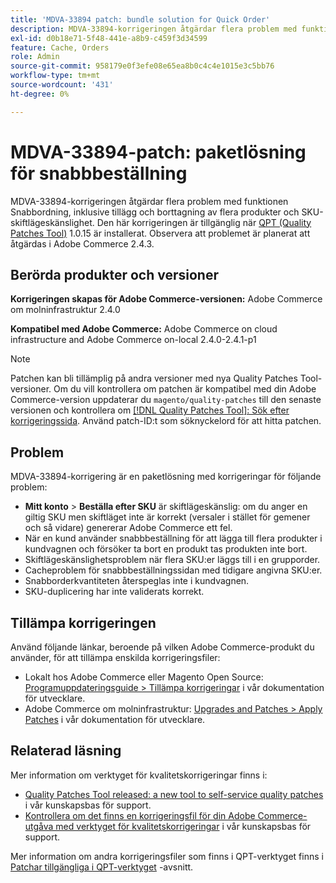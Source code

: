 ```yaml
---
title: 'MDVA-33894 patch: bundle solution for Quick Order'
description: MDVA-33894-korrigeringen åtgärdar flera problem med funktionen Snabbordning, inklusive tillägg och borttagning av flera produkter och SKU-skiftlägeskänslighet. Den här korrigeringen är tillgänglig när [QPT-verktyget (Quality Patches Tool)](https://devdocs.magento.com/guides/v2.4/comp-mgr/patching.html#mqp) 1.0.15 är installerat. Observera att problemet är planerat att åtgärdas i Adobe Commerce 2.4.3.
exl-id: d0b18e71-5f48-441e-a8b9-c459f3d34599
feature: Cache, Orders
role: Admin
source-git-commit: 958179e0f3efe08e65ea8b0c4c4e1015e3c5bb76
workflow-type: tm+mt
source-wordcount: '431'
ht-degree: 0%

---
```


# MDVA-33894-patch: paketlösning för snabbbeställning

MDVA-33894-korrigeringen åtgärdar flera problem med funktionen Snabbordning, inklusive tillägg och borttagning av flera produkter och SKU-skiftlägeskänslighet. Den här korrigeringen är tillgänglig när [QPT (Quality Patches Tool)](https://devdocs.magento.com/guides/v2.4/comp-mgr/patching.html#mqp) 1.0.15 är installerat. Observera att problemet är planerat att åtgärdas i Adobe Commerce 2.4.3.

## Berörda produkter och versioner

**Korrigeringen skapas för Adobe Commerce-versionen:** Adobe Commerce om molninfrastruktur 2.4.0

**Kompatibel med Adobe Commerce:** Adobe Commerce on cloud infrastructure and Adobe Commerce on-local 2.4.0-2.4.1-p1

>[!NOTE]
>
>Patchen kan bli tillämplig på andra versioner med nya Quality Patches Tool-versioner. Om du vill kontrollera om patchen är kompatibel med din Adobe Commerce-version uppdaterar du `magento/quality-patches` till den senaste versionen och kontrollera om [[!DNL Quality Patches Tool]: Sök efter korrigeringssida](https://devdocs.magento.com/quality-patches/tool.html#patch-grid). Använd patch-ID:t som söknyckelord för att hitta patchen.

## Problem

MDVA-33894-korrigering är en paketlösning med korrigeringar för följande problem:

* **Mitt konto** > **Beställa efter SKU** är skiftlägeskänslig: om du anger en giltig SKU men skiftläget inte är korrekt (versaler i stället för gemener och så vidare) genererar Adobe Commerce ett fel.
* När en kund använder snabbbeställning för att lägga till flera produkter i kundvagnen och försöker ta bort en produkt tas produkten inte bort.
* Skiftlägeskänslighetsproblem när flera SKU:er läggs till i en grupporder.
* Cacheproblem för snabbbeställningssidan med tidigare angivna SKU:er.
* Snabborderkvantiteten återspeglas inte i kundvagnen.
* SKU-duplicering har inte validerats korrekt.

## Tillämpa korrigeringen

Använd följande länkar, beroende på vilken Adobe Commerce-produkt du använder, för att tillämpa enskilda korrigeringsfiler:

* Lokalt hos Adobe Commerce eller Magento Open Source: [Programuppdateringsguide > Tillämpa korrigeringar](https://devdocs.magento.com/guides/v2.4/comp-mgr/patching/mqp.html) i vår dokumentation för utvecklare.
* Adobe Commerce om molninfrastruktur: [Upgrades and Patches > Apply Patches](https://devdocs.magento.com/cloud/project/project-patch.html) i vår dokumentation för utvecklare.

## Relaterad läsning

Mer information om verktyget för kvalitetskorrigeringar finns i:

* [Quality Patches Tool released: a new tool to self-service quality patches](/help/announcements/adobe-commerce-announcements/magento-quality-patches-released-new-tool-to-self-serve-quality-patches.md) i vår kunskapsbas för support.
* [Kontrollera om det finns en korrigeringsfil för din Adobe Commerce-utgåva med verktyget för kvalitetskorrigeringar](/help/support-tools/patches-available-in-qpt-tool/check-patch-for-magento-issue-with-magento-quality-patches.md) i vår kunskapsbas för support.

Mer information om andra korrigeringsfiler som finns i QPT-verktyget finns i [Patchar tillgängliga i QPT-verktyget](https://support.magento.com/hc/en-us/sections/360010506631-Patches-available-in-QPT-tool-) -avsnitt.
